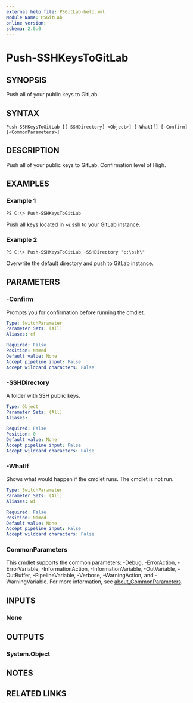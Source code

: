 ```yaml
---
external help file: PSGitLab-help.xml
Module Name: PSGitLab
online version:
schema: 2.0.0
---
```


# Push-SSHKeysToGitLab

## SYNOPSIS
Push all of your public keys to GitLab. 

## SYNTAX

```
Push-SSHKeysToGitLab [[-SSHDirectory] <Object>] [-WhatIf] [-Confirm] [<CommonParameters>]
```

## DESCRIPTION
Push all of your public keys to GitLab. Confirmation level of High. 

## EXAMPLES

### Example 1
```
PS C:\> Push-SSHKeysToGitLab
```

Push all keys located in ~/.ssh to your GitLab instance. 

### Example 2
```
PS C:\> Push-SSHKeysToGitLab -SSHDirectory "c:\ssh\"
```

Overwrite the default directory and push to GitLab instance. 

## PARAMETERS

### -Confirm
Prompts you for confirmation before running the cmdlet.

```yaml
Type: SwitchParameter
Parameter Sets: (All)
Aliases: cf

Required: False
Position: Named
Default value: None
Accept pipeline input: False
Accept wildcard characters: False
```

### -SSHDirectory
A folder with SSH public keys. 

```yaml
Type: Object
Parameter Sets: (All)
Aliases:

Required: False
Position: 0
Default value: None
Accept pipeline input: False
Accept wildcard characters: False
```

### -WhatIf
Shows what would happen if the cmdlet runs.
The cmdlet is not run.

```yaml
Type: SwitchParameter
Parameter Sets: (All)
Aliases: wi

Required: False
Position: Named
Default value: None
Accept pipeline input: False
Accept wildcard characters: False
```

### CommonParameters
This cmdlet supports the common parameters: -Debug, -ErrorAction, -ErrorVariable, -InformationAction, -InformationVariable, -OutVariable, -OutBuffer, -PipelineVariable, -Verbose, -WarningAction, and -WarningVariable. For more information, see [about_CommonParameters](http://go.microsoft.com/fwlink/?LinkID=113216).

## INPUTS

### None

## OUTPUTS

### System.Object

## NOTES

## RELATED LINKS
